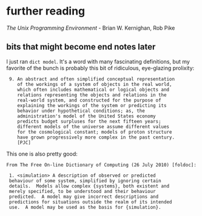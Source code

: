 further reading
===============

_The Unix Programming Environment_ - Brian W. Kernighan, Rob Pike

bits that might become end notes later
--------------------------------------

I just ran `dict model`.  It's a word with many fascinating definitions, but my
favorite of the bunch is probably this bit of ridiculous, eye-glazing
prolixity:

     9. An abstract and often simplified conceptual representation
        of the workings of a system of objects in the real world,
        which often includes mathematical or logical objects and
        relations representing the objects and relations in the
        real-world system, and constructed for the purpose of
        explaining the workings of the system or predicting its
        behavior under hypothetical conditions; as, the
        administration's model of the United States economy
        predicts budget surpluses for the next fifteen years;
        different models of the universe assume different values
        for the cosmological constant; models of proton structure
        have grown progressively more complex in the past century.
        [PJC]

This one is also pretty good:

    From The Free On-line Dictionary of Computing (26 July 2010) [foldoc]:

     1. <simulation> A description of observed or predicted
     behaviour of some system, simplified by ignoring certain
     details.  Models allow complex {systems}, both existent and
     merely specified, to be understood and their behaviour
     predicted.  A model may give incorrect descriptions and
     predictions for situations outside the realm of its intended
     use.  A model may be used as the basis for {simulation}.

